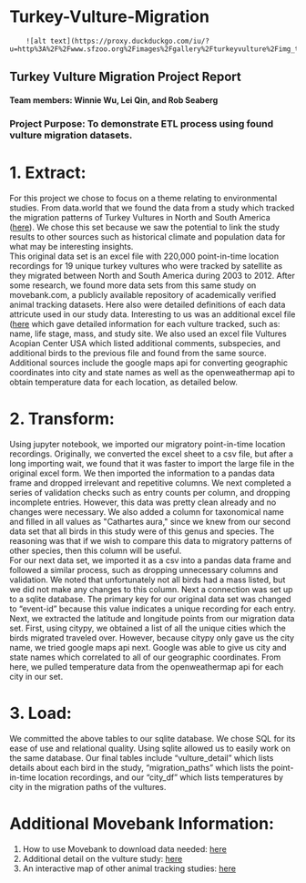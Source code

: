 # 				Turkey-Vulture-Migration

		![alt text](https://proxy.duckduckgo.com/iu/?u=http%3A%2F%2Fwww.sfzoo.org%2Fimages%2Fgallery%2Fturkeyvulture%2Fimg_turkeyvulture_mh_large.jpg&f=1)

## Turkey Vulture Migration Project Report

#### Team members: Winnie Wu, Lei Qin, and Rob Seaberg

### Project Purpose: To demonstrate ETL process using found vulture migration datasets.  


# 1.	Extract:
   For this project we chose to focus on a theme relating to environmental studies.  From data.world that we found the data from a study which tracked the migration patterns of Turkey Vultures in North and South America ([here](https://data.world/makeovermonday/2018-w-4-turkey-vulture-migration-in-north-and-south-america)).  We chose this set because we saw the potential to link the study results to other sources such as historical climate and population data for what may be interesting insights.  
   This original data set is an excel file with 220,000 point-in-time location recordings for 19 unique turkey vultures who were tracked by satellite as they migrated between North and South America during 2003 to 2012.  After some research, we found more data sets from this same study on movebank.com, a publicly available repository of academically verified animal tracking datasets.  Here also were detailed definitions of each data attricute used in our study data.  Interesting to us was an additional excel file ([here](https://www.datarepository.movebank.org/discover?query=Cathartes+aura&filtertype=*&filter=&submit_search-filter-controls_add=Add&rpp=20&sort_by=score&order=DESC&location=l2) which gave detailed information for each vulture tracked, such as: name, life stage, mass, and study site.   We also used an excel file Vultures Acopian Center USA which listed additional comments, subspecies, and additional birds to the previous file and found from the same source. 
   Additional sources include the google maps api for converting geographic coordinates into city and state names as well as the openweathermap api to obtain temperature data for each location, as detailed below. 

# 2.	Transform: 
   Using jupyter notebook, we imported our migratory point-in-time location recordings. Originally, we converted the excel sheet to a csv file, but after a long importing wait, we found that it was faster to import the large file in the original excel form.  We then imported the information to a pandas data frame and dropped irrelevant and repetitive columns.  We next completed a series of validation checks such as entry counts per column, and dropping incomplete entries.   However, this data was pretty clean already and no changes were necessary.  We also added a column for taxonomical name and filled in all values as "Cathartes aura," since we knew from our second data set that all birds in this study were of this genus and species.  The reasoning was that if we wish to compare this data to migratory patterns of other species, then this column will be useful.  
   For our next data set, we imported it as a csv into a pandas data frame and followed a similar process, such as dropping unnecessary columns and validation.  We noted that unfortunately not all birds had a mass listed, but we did not make any changes to this column.  Next a connection was set up to a sqlite database.  The primary key for our original data set was changed to “event-id” because this value indicates a unique recording for each entry.  
   Next, we extracted the latitude and longitude points from our migration data set.  First, using citypy, we obtained a list of all the unique cities which the birds migrated traveled over.  However, because citypy only gave us the city name, we tried google maps api next.  Google was able to give us city and state names which correlated to all of our geographic coordinates.  From here, we pulled temperature data from the openweathermap api for each city in our set.    

# 3.	Load: 
   We committed the above tables to our sqlite database.  We chose SQL for its ease of use and relational quality.  Using sqlite allowed us to easily work on the same database.   Our final tables include “vulture_detail” which lists details about each bird in the study, “migration_paths” which lists the point-in-time location recordings, and our “city_df” which lists temperatures by city in the migration paths of the vultures.  






# Additional Movebank Information:
1.	How to use Movebank to download data needed: [here](https://www.hawkmountain.org/science/learn-to-use-tracking-maps/page.aspx?id=4515)
2.	Additional detail on the vulture study: [here](https://www.makeovermonday.co.uk/week4-2018/)
3.	An interactive map of other animal tracking studies: [here](https://www.movebank.org/panel_embedded_movebank_webapp)



